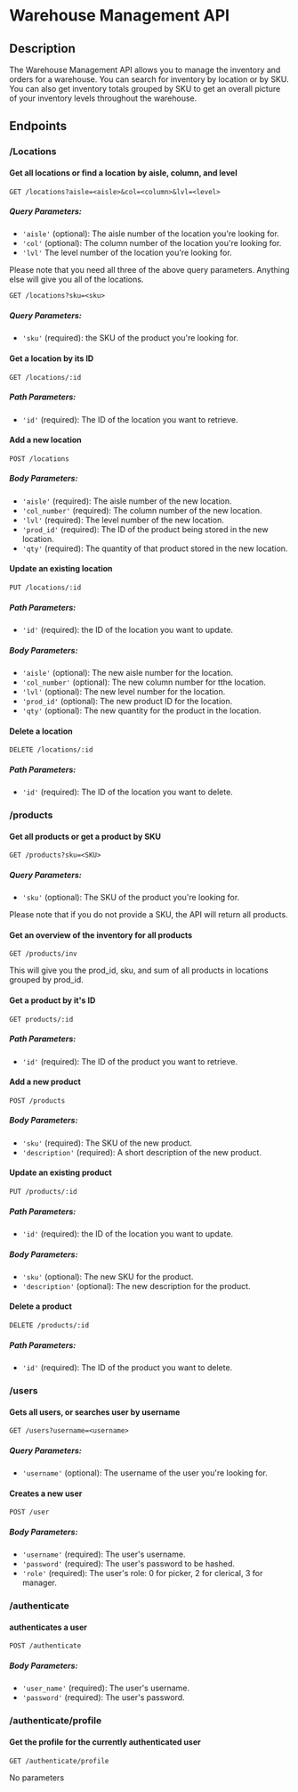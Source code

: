 # Warehouse Management API
## Description
The Warehouse Management API allows you to manage the inventory and orders for a warehouse.  You can search for inventory by location or by SKU.  You can also get inventory totals grouped by SKU to get an overall picture of your inventory levels throughout the warehouse.

## Endpoints
### /Locations
#### Get all locations or find a location by aisle, column, and level

``` 
GET /locations?aisle=<aisle>&col=<column>&lvl=<level>
```

##### Query Parameters:

* ```'aisle'``` (optional): The aisle number of the location you're looking for.
* ```'col'``` (optional): The column number of the location you're looking for.
* ```'lvl'``` The level number of the location you're looking for.

Please note that you need all three of the above query parameters.  Anything else will give you all of the locations.

``` 
GET /locations?sku=<sku> 
```

##### Query Parameters:

* `'sku'` (required): the SKU of the product you're looking for.

#### Get a location by its ID

``` 
GET /locations/:id
```

##### Path Parameters:

* `'id'` (required): The ID of the location you want to retrieve.

#### Add a new location

```
POST /locations
```

##### Body Parameters:

* `'aisle'` (required): The aisle number of the new location.
* `'col_number'` (required): The column number of the new location.
* `'lvl'` (required): The level number of the new location.
* `'prod_id'` (required): The ID of the product being stored in the new location.
* `'qty'` (required): The quantity of that product stored in the new location.

#### Update an existing location
```
PUT /locations/:id
```

##### Path Parameters:

* `'id'` (required): the ID of the location you want to update.

##### Body Parameters:

* `'aisle'` (optional): The new aisle number for the location.
* `'col_number'` (optional): The new column number for tthe location.
* `'lvl'` (optional): The new level number for the location.
* `'prod_id'` (optional): The new product ID for the location.
* `'qty'` (optional): The new quantity for the product in the location.

#### Delete a location
```
DELETE /locations/:id
```

##### Path Parameters:

* `'id'` (required): The ID of the location you want to delete.

### /products
#### Get all products or get a product by SKU

```
GET /products?sku=<SKU>
```

##### Query Parameters:

* `'sku'` (optional): The SKU of the product you're looking for.

Please note that if you do not provide a SKU, the API will return all products.

#### Get an overview of the inventory for all products

```
GET /products/inv
```

This will give you the prod_id, sku, and sum of all products in locations grouped by prod_id.

#### Get a product by it's ID

```
GET products/:id
```

##### Path Parameters:

* `'id'` (required): The ID of the product you want to retrieve.

#### Add a new product

```
POST /products
```

##### Body Parameters:

* `'sku'` (required): The SKU of the new product.
* `'description'` (required): A short description of the new product.

#### Update an existing product

```
PUT /products/:id
```

##### Path Parameters:

* `'id'` (required): the ID of the location you want to update.

##### Body Parameters:

* `'sku'` (optional): The new SKU for the product.
* `'description'` (optional): The new description for the product.

#### Delete a product

```
DELETE /products/:id
```

##### Path Parameters:

* `'id'` (required): The ID of the product you want to delete.

### /users
#### Gets all users, or searches user by username

```
GET /users?username=<username>
```
##### Query Parameters:

* `'username'` (optional): The username of the user you're looking for.

#### Creates a new user
```
POST /user
```

##### Body Parameters:

* `'username'` (required): The user's username.
* `'password'` (required): The user's password to be hashed.
* `'role'` (required): The user's role: 0 for picker, 2 for clerical, 3 for manager.

### /authenticate
#### authenticates a user

```
POST /authenticate
```

##### Body Parameters:

* `'user_name'` (required): The user's username.
* `'password'` (required): The user's password.

### /authenticate/profile
#### Get the profile for the currently authenticated user

```
GET /authenticate/profile
```
No parameters

